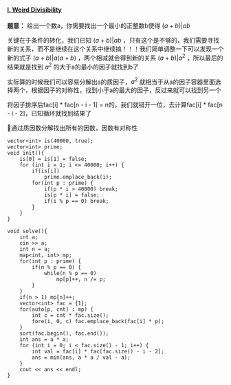 #### [I. Weird Divisibility](https://codeforces.com/gym/104822/problem/I)

**题意：** 给出一个数a，你需要找出一个最小的正整数b使得 $(a + b) | ab$ 

关键在于条件的转化，我们已知 $(a + b) | ab$ ，只有这个是不够的，我们需要寻找新的关系，而不是继续在这个关系中继续搞！！！我们简单调整一下可以发现一个新的式子 $(a + b) | a(a + b)$ ，两个相减就会得到新的关系 $(a + b) | a^2$ ，所以最后的结果就是找到 $a^2$ 的大于a的最小的因子就找到b了

实际算的时候我们可以容易分解出a的质因子，$a^2$ 就相当于从a的因子容器里面选择两个，根据因子的对称性，找到小于a的最大的因子，反过来就可以找到另一个

将因子排序后fac[i] * fac[n - i - 1] = n的，我们就错开一位，去计算fac[i] * fac[n - i - 2]，已知循环就找到结果了

📖通过质因数分解找出所有的因数，因数有对称性

```cpp[]
vector<int> is(40000, true);
vector<int> prime;
void init(){
    is[0] = is[1] = false;
    for (int i = 1; i <= 40000; i++) {
        if(is[i])
            prime.emplace_back(i);
        for(int p : prime) {
            if(p * i > 40000) break;
            is[p * i] = false;
            if(i % p == 0) break;
        }
    }
}

void solve(){
    int a;
    cin >> a;
    int n = a;
    map<int, int> mp;
    for(int p : prime) {
        if(n % p == 0) {
            while(n % p == 0)
                mp[p]++, n /= p;
        }
    }
    if(n > 1) mp[n]++;
    vector<int> fac = {1};
    for(auto[p, cnt] : mp) {
        int c = cnt * fac.size();
        fore(i, 0, c) fac.emplace_back(fac[i] * p);
    }
    sort(fac.begin(), fac.end());
    int ans = a * a;
    for (int i = 0; i < fac.size() - 1; i++) {
        int val = fac[i] * fac[fac.size() - i - 2];
        ans = min(ans, a * a / val - a);
    }
    cout << ans << endl;
}
```
